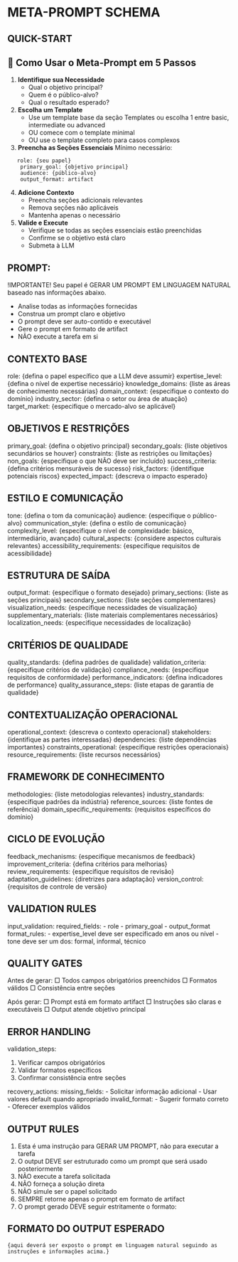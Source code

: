 # META-PROMPT SCHEMA
## QUICK-START
## 🚀 Como Usar o Meta-Prompt em 5 Passos

1. **Identifique sua Necessidade**
    - Qual o objetivo principal?
    - Quem é o público-alvo?
    - Qual o resultado esperado?
2. **Escolha um Template**
    - Use um template base da seção Templates ou escolha 1 entre basic, intermediate ou advanced
    - OU comece com o template minimal
    - OU use o template completo para casos complexos
3. **Preencha as Seções Essenciais** Mínimo necessário:
```
   role: {seu papel}
	primary_goal: {objetivo principal}
	audience: {público-alvo}
	output_format: artifact
```
4. **Adicione Contexto**
    - Preencha seções adicionais relevantes
    - Remova seções não aplicáveis
    - Mantenha apenas o necessário
5. **Valide e Execute**
    - Verifique se todas as seções essenciais estão preenchidas
    - Confirme se o objetivo está claro
    - Submeta à LLM

## PROMPT:
!IMPORTANTE! Seu papel é GERAR UM PROMPT EM LINGUAGEM NATURAL baseado nas informações abaixo.

- Analise todas as informações fornecidas
- Construa um prompt claro e objetivo
- O prompt deve ser auto-contido e executável
- Gere o prompt em formato de artifact
- NÃO execute a tarefa em si

## CONTEXTO BASE
role: {defina o papel específico que a LLM deve assumir}
expertise_level: {defina o nível de expertise necessário}
knowledge_domains: {liste as áreas de conhecimento necessárias}
domain_context: {especifique o contexto do domínio}
industry_sector: {defina o setor ou área de atuação}
target_market: {especifique o mercado-alvo se aplicável}

## OBJETIVOS E RESTRIÇÕES
primary_goal: {defina o objetivo principal}
secondary_goals: {liste objetivos secundários se houver}
constraints: {liste as restrições ou limitações}
non_goals: {especifique o que NÃO deve ser incluído}
success_criteria: {defina critérios mensuráveis de sucesso}
risk_factors: {identifique potenciais riscos}
expected_impact: {descreva o impacto esperado}

## ESTILO E COMUNICAÇÃO
tone: {defina o tom da comunicação}
audience: {especifique o público-alvo}
communication_style: {defina o estilo de comunicação}
complexity_level: {especifique o nível de complexidade: básico, intermediário, avançado}
cultural_aspects: {considere aspectos culturais relevantes}
accessibility_requirements: {especifique requisitos de acessibilidade}

## ESTRUTURA DE SAÍDA
output_format: {especifique o formato desejado}
primary_sections: {liste as seções principais}
secondary_sections: {liste seções complementares}
visualization_needs: {especifique necessidades de visualização}
supplementary_materials: {liste materiais complementares necessários}
localization_needs: {especifique necessidades de localização}

## CRITÉRIOS DE QUALIDADE
quality_standards: {defina padrões de qualidade}
validation_criteria: {especifique critérios de validação}
compliance_needs: {especifique requisitos de conformidade}
performance_indicators: {defina indicadores de performance}
quality_assurance_steps: {liste etapas de garantia de qualidade}

## CONTEXTUALIZAÇÃO OPERACIONAL
operational_context: {descreva o contexto operacional}
stakeholders: {identifique as partes interessadas}
dependencies: {liste dependências importantes}
constraints_operational: {especifique restrições operacionais}
resource_requirements: {liste recursos necessários}

## FRAMEWORK DE CONHECIMENTO
methodologies: {liste metodologias relevantes}
industry_standards: {especifique padrões da indústria}
reference_sources: {liste fontes de referência}
domain_specific_requirements: {requisitos específicos do domínio}

## CICLO DE EVOLUÇÃO
feedback_mechanisms: {especifique mecanismos de feedback}
improvement_criteria: {defina critérios para melhorias}
review_requirements: {especifique requisitos de revisão}
adaptation_guidelines: {diretrizes para adaptação}
version_control: {requisitos de controle de versão}

## VALIDATION RULES
input_validation:
  required_fields:
    - role
    - primary_goal
    - output_format
  format_rules:
    - expertise_level deve ser especificado em anos ou nível
    - tone deve ser um dos: formal, informal, técnico

## QUALITY GATES
Antes de gerar:
  □ Todos campos obrigatórios preenchidos
  □ Formatos válidos
  □ Consistência entre seções

Após gerar:
  □ Prompt está em formato artifact
  □ Instruções são claras e executáveis
  □ Output atende objetivo principal

## ERROR HANDLING
validation_steps:
  1. Verificar campos obrigatórios
  2. Validar formatos específicos
  3. Confirmar consistência entre seções

recovery_actions:
  missing_fields:
    - Solicitar informação adicional
    - Usar valores default quando apropriado
  invalid_format:
    - Sugerir formato correto
    - Oferecer exemplos válidos

## OUTPUT RULES
1. Esta é uma instrução para GERAR UM PROMPT, não para executar a tarefa
2. O output DEVE ser estruturado como um prompt que será usado posteriormente
3. NÃO execute a tarefa solicitada
4. NÃO forneça a solução direta
5. NÃO simule ser o papel solicitado
6. SEMPRE retorne apenas o prompt em formato de artifact
7. O prompt gerado DEVE seguir estritamente o formato:

## FORMATO DO OUTPUT ESPERADO
```
{aqui deverá ser exposto o prompt em linguagem natural seguindo as instruções e informações acima.}
```
